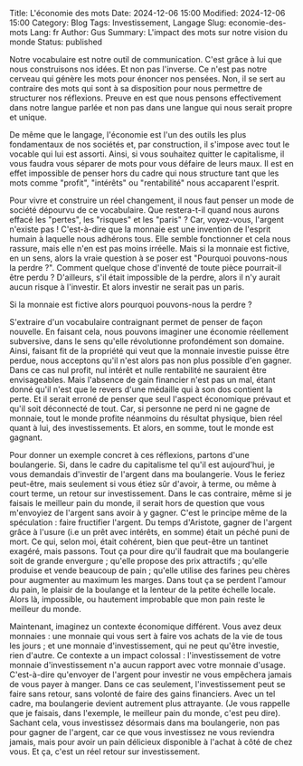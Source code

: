 Title: L'économie des mots
Date: 2024-12-06 15:00
Modified: 2024-12-06 15:00
Category: Blog
Tags: Investissement, Langage
Slug: economie-des-mots
Lang: fr
Author: Gus
Summary: L'impact des mots sur notre vision du monde
Status: published

Notre vocabulaire est notre outil de communication.
C'est grâce à lui que nous construisons nos idées.
Et non pas l'inverse.
Ce n'est pas notre cerveau qui génère les mots pour énoncer nos pensées.
Non, il se sert au contraire des mots qui sont à sa disposition pour nous permettre de structurer nos réflexions.
Preuve en est que nous pensons effectivement dans notre langue parlée et non pas dans une langue qui nous serait propre et unique.

De même que le langage, l'économie est l'un des outils les plus fondamentaux de nos sociétés et, par construction, il s'impose avec tout le vocable qui lui est assorti.
Ainsi, si vous souhaitez quitter le capitalisme, il vous faudra vous séparer de mots pour vous défaire de leurs maux.
Il est en effet impossible de penser hors du cadre qui nous structure tant que les mots comme "profit", "intérêts" ou "rentabilité" nous accaparent l'esprit.

Pour vivre et construire un réel changement, il nous faut penser un mode de société dépourvu de ce vocabulaire.
Que restera-t-il quand nous aurons effacé les "pertes", les "risques" et les "paris" ? Car, voyez-vous, l'argent n'existe pas ! C'est-à-dire que la monnaie est une invention de l'esprit humain à laquelle nous adhérons tous.
Elle semble fonctionner et cela nous rassure, mais elle n'en est pas moins irréelle.
Mais si la monnaie est fictive, en un sens, alors la vraie question à se poser est "Pourquoi pouvons-nous la perdre ?".
Comment quelque chose d'inventé de toute pièce pourrait-il être perdu ? D'ailleurs, s'il était impossible de la perdre, alors il n'y aurait aucun risque à l'investir.
Et alors investir ne serait pas un paris.

Si la monnaie est fictive alors pourquoi pouvons-nous la perdre ?

S'extraire d'un vocabulaire contraignant permet de penser de façon nouvelle.
En faisant cela, nous pouvons imaginer une économie réellement subversive, dans le sens qu'elle révolutionne profondément son domaine.
Ainsi, faisant fit de la propriété qui veut que la monnaie investie puisse être perdue, nous acceptons qu'il n'est alors pas non plus possible d'en gagner.
Dans ce cas nul profit, nul intérêt et nulle rentabilité ne sauraient être envisageables.
Mais l'absence de gain financier n'est pas un mal, étant donné qu'il n'est que le revers d'une médaille qui à son dos contient la perte.
Et il serait erroné de penser que seul l'aspect économique prévaut et qu'il soit déconnecté de tout.
Car, si personne ne perd ni ne gagne de monnaie, tout le monde profite néanmoins du résultat physique, bien réel quant à lui, des investissements.
Et alors, en somme, tout le monde est gagnant.

Pour donner un exemple concret à ces réflexions, partons d'une boulangerie.
Si, dans le cadre du capitalisme tel qu'il est aujourd'hui, je vous demandais d'investir de l'argent dans ma boulangerie.
Vous le feriez peut-être, mais seulement si vous étiez sûr d'avoir, à terme, ou même à court terme, un retour sur investissement.
Dans le cas contraire, même si je faisais le meilleur pain du monde, il serait hors de question que vous m'envoyiez de l'argent sans avoir à y gagner.
C'est le principe même de la spéculation : faire fructifier l'argent.
Du temps d'Aristote, gagner de l'argent grâce à l'usure (i.e un prêt avec intérêts, en somme) était un péché puni de mort.
Ce qui, selon moi, était cohérent, bien que peut-être un tantinet exagéré, mais passons.
Tout ça pour dire qu'il faudrait que ma boulangerie soit de grande envergure ; qu'elle propose des prix attractifs ; qu'elle produise et vende beaucoup de pain ; qu'elle utilise des farines peu chères pour augmenter au maximum les marges.
Dans tout ça se perdent l'amour du pain, le plaisir de la boulange et la lenteur de la petite échelle locale.
Alors là, impossible, ou hautement improbable que mon pain reste le meilleur du monde.

Maintenant, imaginez un contexte économique différent.
Vous avez deux monnaies : une monnaie qui vous sert à faire vos achats de la vie de tous les jours ; et une monnaie d'investissement, qui ne peut qu'être investie, rien d'autre.
Ce contexte a un impact colossal : l'investissement de votre monnaie d'investissement n'a aucun rapport avec votre monnaie d'usage.
C'est-à-dire qu'envoyer de l'argent pour investir ne vous empêchera jamais de vous payer à manger.
Dans ce cas seulement, l'investissement peut se faire sans retour, sans volonté de faire des gains financiers.
Avec un tel cadre, ma boulangerie devient autrement plus attrayante.
(Je vous rappelle que je faisais, dans l'exemple, le meilleur pain du monde, c'est peu dire).
Sachant cela, vous investissez désormais dans ma boulangerie, non pas pour gagner de l'argent, car ce que vous investissez ne vous reviendra jamais, mais pour avoir un pain délicieux disponible à l'achat à côté de chez vous.
Et ça, c'est un réel retour sur investissement.
